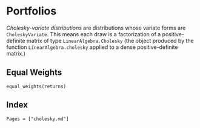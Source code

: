# Portfolios

*Cholesky-variate distributions* are distributions whose variate forms are `CholeskyVariate`. This means each draw is a factorization of a positive-definite matrix of type `LinearAlgebra.Cholesky` (the object produced by the function `LinearAlgebra.cholesky` applied to a dense positive-definite matrix.)

## Equal Weights

```@docs
equal_weights(returns)
```

## Index

```@index
Pages = ["cholesky.md"]
```